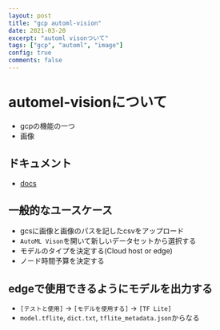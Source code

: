 ```yaml
---
layout: post
title: "gcp automl-vision"
date: 2021-03-20
excerpt: "automl visonついて"
tags: ["gcp", "automl", "image"]
config: true
comments: false
---
```


# automel-visionについて 
 - gcpの機能の一つ
 - 画像

## ドキュメント
 - [docs](https://cloud.google.com/vision/automl/docs)

## 一般的なユースケース
 - gcsに画像と画像のパスを記したcsvをアップロード
 - `AutoML Vison`を開いて新しいデータセットから選択する
 - モデルのタイプを決定する(Cloud host or edge)
 - ノード時間予算を決定する

## edgeで使用できるようにモデルを出力する
 - `[テストと使用]` -> `[モデルを使用する]` -> `[TF Lite]`
 - `model.tflite`, `dict.txt`, `tflite_metadata.json`からなる
